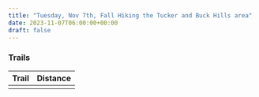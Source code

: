 ```yaml
---
title: "Tuesday, Nov 7th, Fall Hiking the Tucker and Buck Hills area" 
date: 2023-11-07T06:00:00+00:00
draft: false
---
```

### Trails 

| Trail        |  Distance|
| ------------- | :-----------: |
|       |  |
